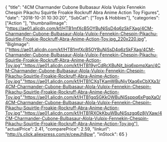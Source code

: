{
	"title": "4CM Charmander Cubone Bulbasaur Alola Vulpix Fennekin Chespin Pikachu Squirtle Froakie Rockruff Abra Anime Action Toy Figures",
	"date": "2018-10-31 10:30:20",
	"SubCat": ["Toys & Hobbies"],
	"categories": ["Action "],
	"thumbnailImage": "https://ae01.alicdn.com/kf/HTB1mfXcB5OYBuNjSsD4q6zSkFXag/4CM-Charmander-Cubone-Bulbasaur-Alola-Vulpix-Fennekin-Chespin-Pikachu-Squirtle-Froakie-Rockruff-Abra-Anime-Action-Toy.jpg_220x220.jpg",
	"BigImage": ["https://ae01.alicdn.com/kf/HTB1mfXcB5OYBuNjSsD4q6zSkFXag/4CM-Charmander-Cubone-Bulbasaur-Alola-Vulpix-Fennekin-Chespin-Pikachu-Squirtle-Froakie-Rockruff-Abra-Anime-Action-Toy.jpg","https://ae01.alicdn.com/kf/HTB19yrCdRcXBuNjt_biq6xpmpXan/4CM-Charmander-Cubone-Bulbasaur-Alola-Vulpix-Fennekin-Chespin-Pikachu-Squirtle-Froakie-Rockruff-Abra-Anime-Action-Toy.jpg","https://ae01.alicdn.com/kf/HTB1CXgTKamWBuNjy1Xaq6xCbXXa3/4CM-Charmander-Cubone-Bulbasaur-Alola-Vulpix-Fennekin-Chespin-Pikachu-Squirtle-Froakie-Rockruff-Abra-Anime-Action-Toy.jpg","https://ae01.alicdn.com/kf/HTB1gqSGKkOWBuNjSsppq6xPgpXaO/4CM-Charmander-Cubone-Bulbasaur-Alola-Vulpix-Fennekin-Chespin-Pikachu-Squirtle-Froakie-Rockruff-Abra-Anime-Action-Toy.jpg","https://ae01.alicdn.com/kf/HTB1RXOkKbuWBuNjSszgq6z8jVXaw/4CM-Charmander-Cubone-Bulbasaur-Alola-Vulpix-Fennekin-Chespin-Pikachu-Squirtle-Froakie-Rockruff-Abra-Anime-Action-Toy.jpg"],
	"actualPrice": 2.41,
	"comparePrice": 2.59,
	"linkurl": "http://s.click.aliexpress.com/e/cewJh8pw",
	"inStock": 65
}
